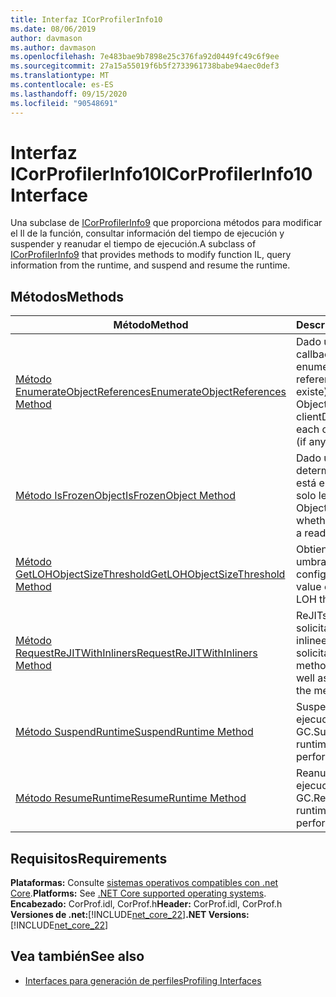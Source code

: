 ```yaml
---
title: Interfaz ICorProfilerInfo10
ms.date: 08/06/2019
author: davmason
ms.author: davmason
ms.openlocfilehash: 7e483bae9b7898e25c376fa92d0449fc49c6f9ee
ms.sourcegitcommit: 27a15a55019f6b5f2733961738babe94aec0def3
ms.translationtype: MT
ms.contentlocale: es-ES
ms.lasthandoff: 09/15/2020
ms.locfileid: "90548691"
---
```

# <a name="icorprofilerinfo10-interface"></a><span data-ttu-id="5cf01-102">Interfaz ICorProfilerInfo10</span><span class="sxs-lookup"><span data-stu-id="5cf01-102">ICorProfilerInfo10 Interface</span></span>

<span data-ttu-id="5cf01-103">Una subclase de [ICorProfilerInfo9](icorprofilerinfo9-interface.md) que proporciona métodos para modificar el Il de la función, consultar información del tiempo de ejecución y suspender y reanudar el tiempo de ejecución.</span><span class="sxs-lookup"><span data-stu-id="5cf01-103">A subclass of [ICorProfilerInfo9](icorprofilerinfo9-interface.md) that provides methods to modify function IL, query information from the runtime, and suspend and resume the runtime.</span></span>

## <a name="methods"></a><span data-ttu-id="5cf01-104">Métodos</span><span class="sxs-lookup"><span data-stu-id="5cf01-104">Methods</span></span>  

| <span data-ttu-id="5cf01-105">Método</span><span class="sxs-lookup"><span data-stu-id="5cf01-105">Method</span></span>|<span data-ttu-id="5cf01-106">Descripción</span><span class="sxs-lookup"><span data-stu-id="5cf01-106">Description</span></span>|  
| ------------|-----------------|  
|[<span data-ttu-id="5cf01-107">Método EnumerateObjectReferences</span><span class="sxs-lookup"><span data-stu-id="5cf01-107">EnumerateObjectReferences Method</span></span>](icorprofilerinfo10-enumerateobjectreferences-method.md)|<span data-ttu-id="5cf01-108">Dado un ObjectID, callback y clientData, enumera cada referencia de objeto (si existe).</span><span class="sxs-lookup"><span data-stu-id="5cf01-108">Given an ObjectID, callback and clientData, enumerates each object reference (if any).</span></span> |
|[<span data-ttu-id="5cf01-109">Método IsFrozenObject</span><span class="sxs-lookup"><span data-stu-id="5cf01-109">IsFrozenObject Method</span></span>](icorprofilerinfo10-isfrozenobject-method.md)|<span data-ttu-id="5cf01-110">Dado un ObjectID, determina si el objeto está en un segmento de solo lectura.</span><span class="sxs-lookup"><span data-stu-id="5cf01-110">Given an ObjectID, determines whether the object is in a read-only segment.</span></span> |
|[<span data-ttu-id="5cf01-111">Método GetLOHObjectSizeThreshold</span><span class="sxs-lookup"><span data-stu-id="5cf01-111">GetLOHObjectSizeThreshold Method</span></span>](icorprofilerinfo10-getlohobjectsizethreshold-method.md)|<span data-ttu-id="5cf01-112">Obtiene el valor del umbral de montón configurado.</span><span class="sxs-lookup"><span data-stu-id="5cf01-112">Gets the value of the configured LOH threshold.</span></span> |
|[<span data-ttu-id="5cf01-113">Método RequestReJITWithInliners</span><span class="sxs-lookup"><span data-stu-id="5cf01-113">RequestReJITWithInliners Method</span></span>](icorprofilerinfo10-requestrejitwithinliners-method.md)| <span data-ttu-id="5cf01-114">ReJITs los métodos solicitados, así como los inlineers de los métodos solicitados.</span><span class="sxs-lookup"><span data-stu-id="5cf01-114">ReJITs the methods requested, as well as any inliners of the methods requested.</span></span>  |
|[<span data-ttu-id="5cf01-115">Método SuspendRuntime</span><span class="sxs-lookup"><span data-stu-id="5cf01-115">SuspendRuntime Method</span></span>](icorprofilerinfo10-suspendruntime-method.md)| <span data-ttu-id="5cf01-116">Suspende el tiempo de ejecución sin realizar un GC.</span><span class="sxs-lookup"><span data-stu-id="5cf01-116">Suspends the runtime without performing a GC.</span></span> |
|[<span data-ttu-id="5cf01-117">Método ResumeRuntime</span><span class="sxs-lookup"><span data-stu-id="5cf01-117">ResumeRuntime Method</span></span>](icorprofilerinfo10-resumeruntime-method.md)| <span data-ttu-id="5cf01-118">Reanuda el tiempo de ejecución sin realizar un GC.</span><span class="sxs-lookup"><span data-stu-id="5cf01-118">Resumes the runtime without performing a GC.</span></span> |

## <a name="requirements"></a><span data-ttu-id="5cf01-119">Requisitos</span><span class="sxs-lookup"><span data-stu-id="5cf01-119">Requirements</span></span>  
<span data-ttu-id="5cf01-120">**Plataformas:** Consulte [sistemas operativos compatibles con .net Core](../../../core/install/windows.md?pivots=os-windows).</span><span class="sxs-lookup"><span data-stu-id="5cf01-120">**Platforms:** See [.NET Core supported operating systems](../../../core/install/windows.md?pivots=os-windows).</span></span>  
<span data-ttu-id="5cf01-121">**Encabezado:** CorProf.idl, CorProf.h</span><span class="sxs-lookup"><span data-stu-id="5cf01-121">**Header:** CorProf.idl, CorProf.h</span></span>  
<span data-ttu-id="5cf01-122">**Versiones de .net:**[!INCLUDE[net_core_22](../../../../includes/net-core-30-md.md)]</span><span class="sxs-lookup"><span data-stu-id="5cf01-122">**.NET Versions:** [!INCLUDE[net_core_22](../../../../includes/net-core-30-md.md)]</span></span>

## <a name="see-also"></a><span data-ttu-id="5cf01-123">Vea también</span><span class="sxs-lookup"><span data-stu-id="5cf01-123">See also</span></span>

- [<span data-ttu-id="5cf01-124">Interfaces para generación de perfiles</span><span class="sxs-lookup"><span data-stu-id="5cf01-124">Profiling Interfaces</span></span>](profiling-interfaces.md)
